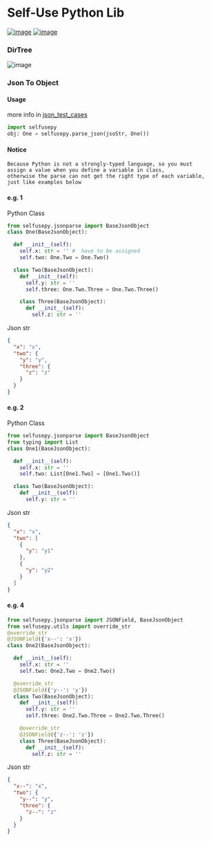 Self-Use Python Lib
=

[![image](https://img.shields.io/badge/pypi-v0.0.9-green.svg?logo=python)](https://pypi.org/project/selfusepy/)
[![image](https://img.shields.io/badge/License-Apache__v2-blue.svg)](http://www.apache.org/licenses/LICENSE-2.0)

### DirTree

![image](dir-tree.png)

### Json To Object

#### Usage
more info in [json_test_cases]
```python
import selfusepy
obj: One = selfusepy.parse_json(jsoStr, One())
```

#### Notice
    Because Python is not a strongly-typed language, so you must
    assign a value when you define a variable in class, 
    otherwise the parse can not get the right type of each variable, 
    just like examples below 
#### e.g. 1

Python Class
```python
from selfusepy.jsonparse import BaseJsonObject
class One(BaseJsonObject):

  def __init__(self):
    self.x: str = '' #  have to be assigned
    self.two: One.Two = One.Two()

  class Two(BaseJsonObject):
    def __init__(self):
      self.y: str = ''
      self.three: One.Two.Three = One.Two.Three()

    class Three(BaseJsonObject):
      def __init__(self):
        self.z: str = ''
```
Json str
```json
{
  "x": "x",
  "two": {
    "y": "y",
    "three": {
      "z": "z"
    }
  }
}
```

#### e.g. 2

Python Class
```python
from selfusepy.jsonparse import BaseJsonObject
from typing import List
class One1(BaseJsonObject):

  def __init__(self):
    self.x: str = ''
    self.two: List[One1.Two] = [One1.Two()]

  class Two(BaseJsonObject):
    def __init__(self):
      self.y: str = ''
```
Json str
```json
{
  "x": "x",
  "two": [
    {
      "y": "y1"
    },
    {
      "y": "y2"
    }
  ]
}
```

#### e.g. 4
```python
from selfusepy.jsonparse import JSONField, BaseJsonObject
from selfusepy.utils import override_str
@override_str
@JSONField({'x--': 'x'})
class One2(BaseJsonObject):

  def __init__(self):
    self.x: str = ''
    self.two: One2.Two = One2.Two()

  @override_str
  @JSONField({'y--': 'y'})
  class Two(BaseJsonObject):
    def __init__(self):
      self.y: str = ''
      self.three: One2.Two.Three = One2.Two.Three()

    @override_str
    @JSONField({'z--': 'z'})
    class Three(BaseJsonObject):
      def __init__(self):
        self.z: str = ''
```
Json str
```json
{
  "x--": "x",
  "two": {
    "y--": "y",
    "three": {
      "z--": "z"
    }
  }
}
```

[json_test_cases]:test/jsontest/__init__.py
